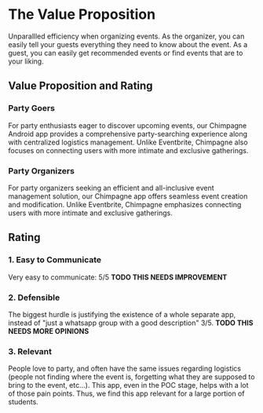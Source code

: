 # The Value Proposition
 
Unparallled efficiency when organizing events. As the organizer, you can easily tell your guests everything they need to know about the event. As a guest, you can easily get recommended events or find events that are to your liking.

## Value Proposition and Rating

### Party Goers

For party enthusiasts eager to discover upcoming events, our Chimpagne Android app provides a comprehensive party-searching experience along with centralized logistics management. Unlike Eventbrite, Chimpagne also focuses on connecting users with more intimate and exclusive gatherings.

### Party Organizers

For party organizers seeking an efficient and all-inclusive event management solution, our Chimpagne app offers seamless event creation and modification. Unlike Eventbrite, Chimpagne emphasizes connecting users with more intimate and exclusive gatherings.

## Rating

### 1. Easy to Communicate
Very easy to communicate: 5/5
**TODO THIS NEEDS IMPROVEMENT**

### 2. Defensible

The biggest hurdle is justifying the existence of a whole separate app, instead of "just a whatsapp group with a good description" 3/5.
**TODO THIS NEEDS MORE OPINIONS**

### 3. Relevant

People love to party,  and often have the same issues regarding logistics (people not finding where the event is, forgetting what they are supposed to bring to the event, etc...). This app, even in the POC stage, helps with a lot of those pain points. Thus, we find this app relevant for a large portion of students.
